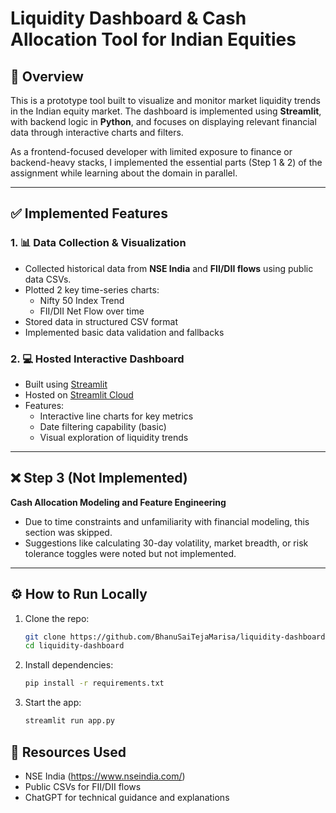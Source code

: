 # Liquidity Dashboard & Cash Allocation Tool for Indian Equities

## 👋 Overview

This is a prototype tool built to visualize and monitor market liquidity trends in the Indian equity market. The dashboard is implemented using **Streamlit**, with backend logic in **Python**, and focuses on displaying relevant financial data through interactive charts and filters.

As a frontend-focused developer with limited exposure to finance or backend-heavy stacks, I implemented the essential parts (Step 1 & 2) of the assignment while learning about the domain in parallel.

---

## ✅ Implemented Features

### 1. 📊 Data Collection & Visualization
- Collected historical data from **NSE India** and **FII/DII flows** using public data CSVs.
- Plotted 2 key time-series charts:
  - Nifty 50 Index Trend
  - FII/DII Net Flow over time
- Stored data in structured CSV format
- Implemented basic data validation and fallbacks

### 2. 💻 Hosted Interactive Dashboard
- Built using [Streamlit](https://streamlit.io)
- Hosted on [Streamlit Cloud](https://liquidity-dashboard-ckkcfj6vrimspbovxw82yd.streamlit.app/)
- Features:
  - Interactive line charts for key metrics
  - Date filtering capability (basic)
  - Visual exploration of liquidity trends

---

## ❌ Step 3 (Not Implemented)

**Cash Allocation Modeling and Feature Engineering**
- Due to time constraints and unfamiliarity with financial modeling, this section was skipped.
- Suggestions like calculating 30-day volatility, market breadth, or risk tolerance toggles were noted but not implemented.

---

## ⚙️ How to Run Locally

1. Clone the repo:
   ```bash
   git clone https://github.com/BhanuSaiTejaMarisa/liquidity-dashboard.git
   cd liquidity-dashboard

2. Install dependencies:
   ```bash
   pip install -r requirements.txt     

3. Start the app:
   ```bash
   streamlit run app.py

## 📎 Resources Used
- NSE India (https://www.nseindia.com/)
- Public CSVs for FII/DII flows
- ChatGPT for technical guidance and explanations

